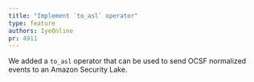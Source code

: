 ```yaml
---
title: "Implement `to_asl` operator"
type: feature
authors: IyeOnline
pr: 4911
---
```


We added a `to_asl` operator that can be used to send OCSF normalized events
to an Amazon Security Lake.
